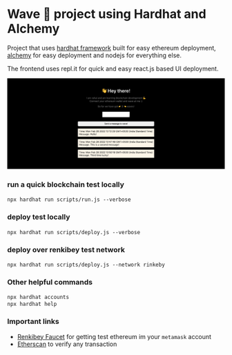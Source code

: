 # Wave :tada: project using Hardhat and Alchemy
Project that uses [hardhat framework](https://hardhat.org/) built for easy ethereum deployment, [alchemy](alchemyapi.io) for easy deployment and nodejs for everything else.

The frontend uses repl.it for quick and easy react.js based UI deployment.

![wave-dapp](screenshots/wave-dapp.png)

### run a quick blockchain test locally
```shell
npx hardhat run scripts/run.js --verbose
```

### deploy test locally
```shell
npx hardhat run scripts/deploy.js --verbose
```

### deploy over renkibey test network 
```shell
npx hardhat run scripts/deploy.js --network rinkeby
```

### Other helpful commands
```shell
npx hardhat accounts
npx hardhat help
```

### Important links
- [Renkibey Faucet](https://faucet.rinkeby.io/) for getting test ethereum im your `metamask` account
- [Etherscan](https://rinkeby.etherscan.io/) to verify any  transaction
